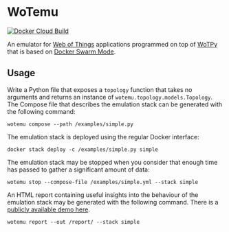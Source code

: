 # WoTemu

[![Docker Cloud Build](https://img.shields.io/docker/cloud/build/agmangas/wotemu)](https://hub.docker.com/r/agmangas/wotemu)

An emulator for [Web of Things](https://www.w3.org/WoT/) applications programmed on top of [WoTPy](https://pypi.org/project/wotpy/) that is based on [Docker Swarm Mode](https://docs.docker.com/engine/swarm/).

## Usage

Write a Python file that exposes a `topology` function that takes no arguments and returns an instance of `wotemu.topology.models.Topology`. The Compose file that describes the emulation stack can be generated with the following command:

```
wotemu compose --path /examples/simple.py
```

The emulation stack is deployed using the regular Docker interface:

```
docker stack deploy -c /examples/simple.py simple
```

The emulation stack may be stopped when you consider that enough time has passed to gather a significant amount of data:

```
wotemu stop --compose-file /examples/simple.yml --stack simple
```

An HTML report containing useful insights into the behaviour of the emulation stack may be generated with the following command. There is a [publicly available demo here](https://agmangas.github.io/demo-wotemu-report/).

```
wotemu report --out /report/ --stack simple
```